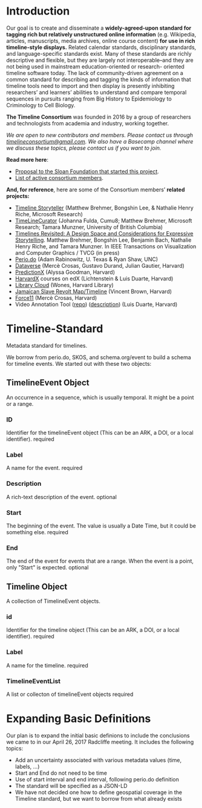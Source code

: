 # Introduction
Our goal is to create and disseminate a **widely-agreed-upon standard for tagging rich but relatively unstructured online information** (e.g. Wikipedia, articles, manuscripts, media archives, online course content) **for use in rich timeline-style displays.**  Related  calendar standards, disciplinary standards, and language-specific standards exist. Many of these standards are richly descriptive and flexible, but they are largely not interoperable–and they are not being used in mainstream education-oriented or research- oriented timeline software today. The lack of community-driven agreement on a common standard for describing and tagging the kinds of information that timeline tools need to import and then display is presently inhibiting researchers’ and learners’ abilities to understand and compare temporal sequences in pursuits ranging from Big History to Epidemiology to Criminology to Cell Biology. 

**The Timeline Consortium** was founded in 2016 by a group of researchers and technologists from academia and industry, working together.  

*We are open to new contributors and members.  Please contact us through timelineconsortium@gmail.com. We also have a Basecamp channel where we discuss these topics, please contact us if you want to join.*

**Read more here**: 
* [Proposal to the Sloan Foundation that started this project](https://drive.google.com/open?id=1DLoRhywUbXAhzMwWha_PXFhJST7fID1BK3l3f-TkWlc).   
* [List of active consortium members](https://timelineconsortium.org/members).

**And, for reference**, here are some of the Consortium members’ **related projects:** 
* [Timeline Storyteller](http://timelinestoryteller.org) (Matthew Brehmer, Bongshin Lee, & Nathalie Henry Riche, Microsoft Research)
* [TimeLineCurator](http://timelinecurator.org) (Johanna Fulda, Cumu8; Matthew Brehmer, Microsoft Research; Tamara Munzner, University of British Columbia) 
* [Timelines Revisited: A Design Space and Considerations for Expressive Storytelling](https://timelinesrevisited.github.io/). Matthew Brehmer, Bongshin Lee, Benjamin Bach, Nathalie Henry Riche, and Tamara Munzner. In IEEE Transactions on Visualization and Computer Graphics / TVCG  (in press) 
* [Perio.do](http://perio.do) (Adam Rabinowitz, U. Texas & Ryan Shaw, UNC)
* [Dataverse](http://thedata.org) (Mercè Crosas, Gustavo Durand, Julian Gautier, Harvard) 
* [PredictionX](https://www.edx.org/course/predictionx-john-snow-cholera-epidemic-harvardx-soc1-jsx) (Alyssa Goodman, Harvard)
* [HarvardX](http://harvardx.harvard.edu/) courses on edX (Lichtenstein & Luis Duarte, Harvard)
* [Library Cloud](http://library.harvard.edu/librarycloud) (Wones, Harvard Library) 
* [Jamaican Slave Revolt Map/Timeline](http://revolt.axismaps.com/map/)  (Vincent Brown, Harvard)
* [Force11](https://www.force11.org/) (Mercè Crosas, Harvard) 
* Video Annotation Tool ([repo](https://github.com/lduarte1991/hxat)) ([description](http://annotation.chs.harvard.edu/about.php)) (Luis Duarte, Harvard)

# Timeline-Standard
Metadata standard for timelines.

We borrow from perio.do, SKOS, and schema.org/event to build a schema for timeline events. We started out with these two objects:

## TimelineEvent Object
An occurrence in a sequence, which is usually temporal. It might be a point or a range.

### ID
Identifier for the timelineEvent object (This can be an ARK, a DOI, or a local identifier).
required

### Label
A name for the event.
required

### Description
A rich-text description of the event.
optional

### Start
The beginning of the event. The value is usually a Date Time, but it could be something else. 
required

### End
The end of the event for events that are a range. When the event is a point, only "Start" is expected.
optional

## Timeline Object
A collection of TimelineEvent objects. 

### id 
Identifier for the timeline object (This can be an ARK, a DOI, or a local identifier).
required

### Label
A name for the timeline.
required

### TimelineEventList
A list or collecton of timelineEvent objects
required

# Expanding Basic Definitions
Our plan is to expand the initial basic definions to include the conclusions we came to in our April 26, 2017 Radcliffe meeting. It includes the following topics:

+ Add an uncertainty associated with various metadata values (time, labels, ...)
+ Start and End do not need to be time
+ Use of start interval and end interval, following perio.do definition
+ The standard will be specified as a JSON-LD
+ We have not decided one how to define geospatial coverage in the Timeline standard, but we want to borrow from what already exists

